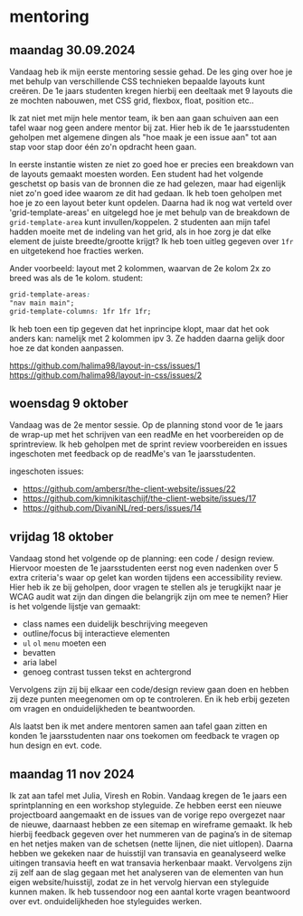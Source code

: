 # mentoring

## maandag 30.09.2024
Vandaag heb ik mijn eerste mentoring sessie gehad. De les ging over hoe je met behulp van verschillende CSS technieken bepaalde layouts kunt creëren. De 1e jaars studenten kregen hierbij een deeltaak met 9 layouts die ze mochten nabouwen, met CSS grid, flexbox, float, position etc..

Ik zat niet met mijn hele mentor team, ik ben aan gaan schuiven aan een tafel waar nog geen andere mentor bij zat. Hier heb ik de 1e jaarsstudenten geholpen met algemene dingen als "hoe maak je een issue aan" tot aan stap voor stap door één zo'n opdracht heen gaan. 

In eerste instantie wisten ze niet zo goed hoe er precies een breakdown van de layouts gemaakt moesten worden. Een student had het volgende geschetst op basis van de bronnen die ze had gelezen, maar had eigenlijk niet zo'n goed idee waarom ze dit had gedaan.
Ik heb toen geholpen met hoe je zo een layout beter kunt opdelen. Daarna had ik nog wat verteld over 'grid-template-areas' en uitgelegd hoe je met behulp van de breakdown de `grid-template-area` kunt invullen/koppelen.
2 studenten aan mijn tafel hadden moeite met de indeling van het grid, als in hoe zorg je dat elke element de juiste breedte/grootte krijgt? Ik heb toen uitleg gegeven over `1fr` en uitgetekend hoe fracties werken.


Ander voorbeeld:
layout met 2 kolommen, waarvan de 2e kolom 2x zo breed was als de 1e kolom.
student: 
```css
grid-template-areas: 
"nav main main";
grid-template-columns: 1fr 1fr 1fr;
```

Ik heb toen een tip gegeven dat het inprincipe klopt, maar dat het ook anders kan:
namelijk met 2 kolommen ipv 3. Ze hadden daarna gelijk door hoe ze dat konden aanpassen.

https://github.com/halima98/layout-in-css/issues/1
https://github.com/halima98/layout-in-css/issues/2

## woensdag 9 oktober
Vandaag was de 2e mentor sessie. Op de planning stond voor de 1e jaars de wrap-up met het schrijven van een readMe en het voorbereiden op de sprintreview.
Ik heb geholpen met de sprint review voorbereiden en issues ingeschoten met feedback op de readMe's van 1e jaarsstudenten.

ingeschoten issues:
* https://github.com/ambersr/the-client-website/issues/22
* https://github.com/kimnikitaschijf/the-client-website/issues/17
* https://github.com/DivaniNL/red-pers/issues/14

## vrijdag 18 oktober
Vandaag stond het volgende op de planning: een code / design review. Hiervoor moesten de 1e jaarsstudenten eerst nog even nadenken over 5 extra criteria's waar op gelet kan worden tijdens een accessibility review.
Hier heb ik ze bij geholpen, door vragen te stellen als je terugkijkt naar je WCAG audit wat zijn dan dingen die belangrijk zijn om mee te nemen?
Hier is het volgende lijstje van gemaakt:
* class names een duidelijk beschrijving meegeven
* outline/focus bij interactieve elementen 
* `ul` `ol` `menu` moeten een <li> bevatten
* aria label
* genoeg contrast tussen tekst en achtergrond

Vervolgens zijn zij bij elkaar een code/design review gaan doen en hebben zij deze punten meegenomen om op te controleren.
En ik heb erbij gezeten om vragen en onduidelijkheden te beantwoorden.

Als laatst ben ik met andere mentoren samen aan tafel gaan zitten en konden 1e jaarsstudenten naar ons toekomen om feedback te vragen op hun design en evt. code.

## maandag 11 nov 2024
Ik zat aan tafel met Julia, Viresh en Robin. Vandaag kregen de 1e jaars een sprintplanning en een workshop styleguide. Ze hebben eerst een nieuwe projectboard aangemaakt en de issues van de vorige repo overgezet naar de nieuwe, daarnaast hebben ze een sitemap en wireframe gemaakt. Ik heb hierbij feedback gegeven over het nummeren van de pagina’s in de sitemap en het netjes maken van de schetsen (nette lijnen, die niet uitlopen). Daarna hebben we gekeken naar de huisstijl van transavia en geanalyseerd welke uitingen transavia heeft en wat transavia herkenbaar maakt. Vervolgens zijn zij zelf aan de slag gegaan met het analyseren van de elementen van hun eigen website/huisstijl, zodat ze in het vervolg hiervan een styleguide kunnen maken.
Ik heb tussendoor nog een aantal korte vragen beantwoord over evt. onduidelijkheden hoe styleguides werken.


